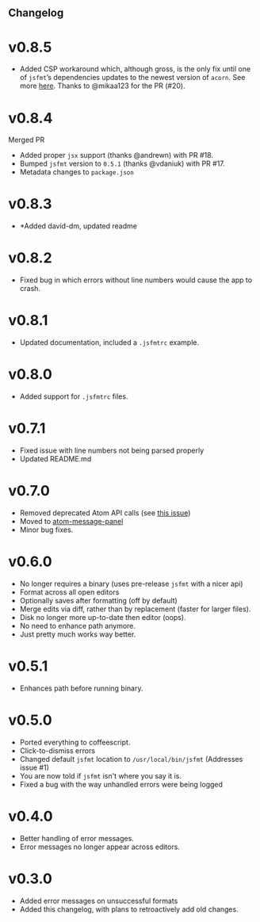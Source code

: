 Changelog
---------

v0.8.5
======
 * Added CSP workaround which, although gross, is the only fix until one of `jsfmt`’s
   dependencies updates to the newest version of `acorn`. See more
   [here](https://github.com/bichiliad/atom-jsfmt/pull/20). Thanks to @mikaa123 for the
   PR (#20).


v0.8.4
======
Merged PR
 * Added proper `jsx` support (thanks @andrewn) with PR #18.
 * Bumped `jsfmt` version to `0.5.1` (thanks @vdaniuk) with PR #17.
 * Metadata changes to `package.json`

v0.8.3
======
 * *Added david-dm, updated readme

v0.8.2
======
 * Fixed bug in which errors without line numbers would cause the app to crash.

v0.8.1
======
 * Updated documentation, included a `.jsfmtrc` example.

v0.8.0
======
 * Added support for `.jsfmtrc` files.

v0.7.1
======
 * Fixed issue with line numbers not being parsed properly
 * Updated README.md

v0.7.0
======
 * Removed deprecated Atom API calls (see [this issue](https://github.com/atom/atom/issues/6867))
 * Moved to [atom-message-panel](https://github.com/tcarlsen/atom-message-panel)
 * Minor bug fixes.

v0.6.0
======
 * No longer requires a binary (uses pre-release `jsfmt` with a nicer api)
 * Format across all open editors
 * Optionally saves after formatting (off by default)
 * Merge edits via diff, rather than by replacement (faster for larger files).
 * Disk no longer more up-to-date then editor (oops).
 * No need to enhance path anymore.
 * Just pretty much works way better.

v0.5.1
======
 * Enhances path before running binary.

v0.5.0
======
 * Ported everything to coffeescript.
 * Click-to-dismiss errors
 * Changed default `jsfmt` location to `/usr/local/bin/jsfmt` (Addresses issue #1)
 * You are now told if `jsfmt` isn't where you say it is.
 * Fixed a bug with the way unhandled errors were being logged

v0.4.0
======
 * Better handling of error messages.
 * Error messages no longer appear across editors.

v0.3.0
======

 * Added error messages on unsuccessful formats
 * Added this changelog, with plans to retroactively add old changes.
